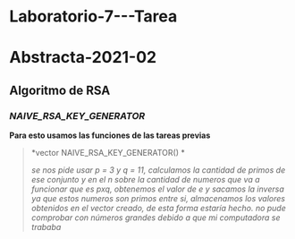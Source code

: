 
# Laboratorio-7---Tarea
# Abstracta-2021-02
## Algoritmo de RSA
### *NAIVE_RSA_KEY_GENERATOR*
> 
 **Para esto usamos las funciones de las tareas previas**
>
>*vector<int> NAIVE_RSA_KEY_GENERATOR() *
>
>*se nos pide usar p = 3 y q = 11, calculamos la cantidad de primos de ese conjunto y en el n sobre la cantidad de numeros que va a funcionar que es pxq, obtenemos el valor de e y sacamos la inversa ya que estos numeros son primos entre si, almacenamos los valores obtenidos en el vector creado, de esta forma estaría hecho. no pude comprobar con números grandes debido a que mi computadora se trababa*
>
>
>
